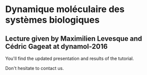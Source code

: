 # Dynamique moléculaire des systèmes biologiques
## Lecture given by Maximilien Levesque and Cédric Gageat at dynamol-2016

You'll find the updated presentation and results of the tutorial.

Don't hesitate to contact us.
